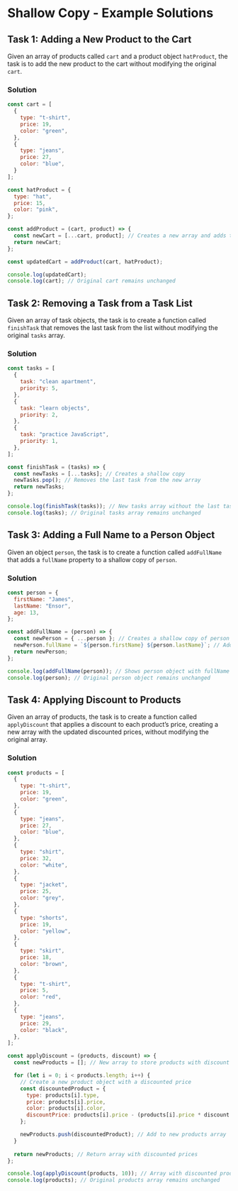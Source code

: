 # Shallow Copy - Example Solutions

## Task 1: Adding a New Product to the Cart

Given an array of products called `cart` and a product object `hatProduct`, the task is to add the new product to the cart without modifying the original `cart`.

### Solution

```javascript
const cart = [
  {
    type: "t-shirt",
    price: 19,
    color: "green",
  },
  {
    type: "jeans",
    price: 27,
    color: "blue",
  }
];

const hatProduct = {
  type: "hat",
  price: 15,
  color: "pink",
};

const addProduct = (cart, product) => {
  const newCart = [...cart, product]; // Creates a new array and adds the product
  return newCart;
};

const updatedCart = addProduct(cart, hatProduct);

console.log(updatedCart);
console.log(cart); // Original cart remains unchanged
```

## Task 2: Removing a Task from a Task List

Given an array of task objects, the task is to create a function called `finishTask` that removes the last task from the list without modifying the original `tasks` array.

### Solution

```javascript
const tasks = [
  {
    task: "clean apartment",
    priority: 5,
  },
  {
    task: "learn objects",
    priority: 2,
  },
  {
    task: "practice JavaScript",
    priority: 1,
  },
];

const finishTask = (tasks) => {
  const newTasks = [...tasks]; // Creates a shallow copy
  newTasks.pop(); // Removes the last task from the new array
  return newTasks;
};

console.log(finishTask(tasks)); // New tasks array without the last task
console.log(tasks); // Original tasks array remains unchanged
```

## Task 3: Adding a Full Name to a Person Object

Given an object `person`, the task is to create a function called `addFullName` that adds a `fullName` property to a shallow copy of `person`.

### Solution

```javascript
const person = {
  firstName: "James",
  lastName: "Ensor",
  age: 13,
};

const addFullName = (person) => {
  const newPerson = { ...person }; // Creates a shallow copy of person
  newPerson.fullName = `${person.firstName} ${person.lastName}`; // Adds fullName
  return newPerson;
};

console.log(addFullName(person)); // Shows person object with fullName
console.log(person); // Original person object remains unchanged
```

## Task 4: Applying Discount to Products

Given an array of products, the task is to create a function called `applyDiscount` that applies a discount to each product’s price, creating a new array with the updated discounted prices, without modifying the original array.

### Solution

```javascript
const products = [
  {
    type: "t-shirt",
    price: 19,
    color: "green",
  },
  {
    type: "jeans",
    price: 27,
    color: "blue",
  },
  {
    type: "shirt",
    price: 32,
    color: "white",
  },
  {
    type: "jacket",
    price: 25,
    color: "grey",
  },
  {
    type: "shorts",
    price: 19,
    color: "yellow",
  },
  {
    type: "skirt",
    price: 18,
    color: "brown",
  },
  {
    type: "t-shirt",
    price: 5,
    color: "red",
  },
  {
    type: "jeans",
    price: 29,
    color: "black",
  },
];

const applyDiscount = (products, discount) => {
  const newProducts = []; // New array to store products with discount

  for (let i = 0; i < products.length; i++) {
    // Create a new product object with a discounted price
    const discountedProduct = {
      type: products[i].type,
      price: products[i].price,
      color: products[i].color,
      discountPrice: products[i].price - (products[i].price * discount / 100),
    };

    newProducts.push(discountedProduct); // Add to new products array
  }
  
  return newProducts; // Return array with discounted prices
};

console.log(applyDiscount(products, 10)); // Array with discounted products
console.log(products); // Original products array remains unchanged
```